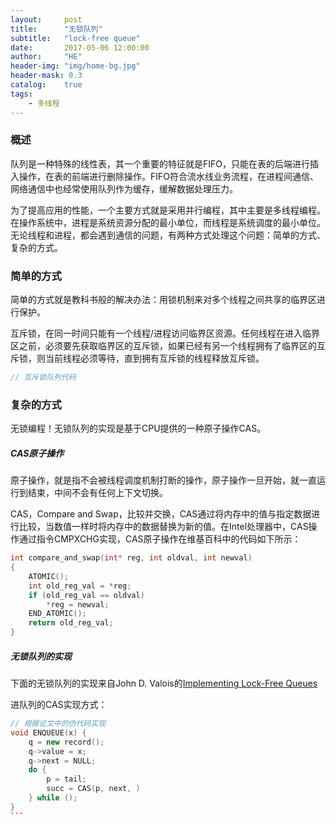 ```yaml
---
layout:     post
title:      "无锁队列"
subtitle:   "lock-free queue"
date:       2017-05-06 12:00:00
author:     "HE"
header-img: "img/home-bg.jpg"
header-mask: 0.3
catalog:    true
tags:
    - 多线程
---
```


### 概述

队列是一种特殊的线性表，其一个重要的特征就是FIFO，只能在表的后端进行插入操作，在表的前端进行删除操作。FIFO符合流水线业务流程，在进程间通信、网络通信中也经常使用队列作为缓存，缓解数据处理压力。

为了提高应用的性能，一个主要方式就是采用并行编程，其中主要是多线程编程。在操作系统中，进程是系统资源分配的最小单位，而线程是系统调度的最小单位。无论线程和进程，都会遇到通信的问题，有两种方式处理这个问题：简单的方式、复杂的方式。

### 简单的方式

简单的方式就是教科书般的解决办法：用锁机制来对多个线程之间共享的临界区进行保护。

互斥锁，在同一时间只能有一个线程/进程访问临界区资源。任何线程在进入临界区之前，必须要先获取临界区的互斥锁，如果已经有另一个线程拥有了临界区的互斥锁，则当前线程必须等待，直到拥有互斥锁的线程释放互斥锁。

```c++
// 互斥锁队列代码
```

### 复杂的方式

无锁编程！无锁队列的实现是基于CPU提供的一种原子操作CAS。

##### CAS原子操作

原子操作，就是指不会被线程调度机制打断的操作，原子操作一旦开始，就一直运行到结束，中间不会有任何上下文切换。

CAS，Compare and Swap，比较并交换，CAS通过将内存中的值与指定数据进行比较，当数值一样时将内存中的数据替换为新的值。在Intel处理器中，CAS操作通过指令CMPXCHG实现，CAS原子操作在维基百科中的代码如下所示：

```c++
int compare_and_swap(int* reg, int oldval, int newval)
{
    ATOMIC();
	int old_reg_val = *reg;
	if (old_reg_val == oldval)
		*reg = newval;
	END_ATOMIC();
	return old_reg_val;
}
```

##### 无锁队列的实现

下面的无锁队列的实现来自John D. Valois的[Implementing Lock-Free Queues](http://citeseerx.ist.psu.edu/viewdoc/download?doi=10.1.1.53.8674&rep=rep1&type=pdf)

进队列的CAS实现方式：

````c++
// 根据论文中的伪代码实现
void ENQUEUE(x) {
	q = new record();
	q->value = x;
	q->next = NULL;
	do {
		p = tail;
		succ = CAS(p, next, )
	} while ();
}
```